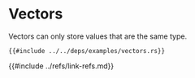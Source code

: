 # Vectors

Vectors can only store values that are the same type.

```rust,editable
{{#include ../../deps/examples/vectors.rs}}
```

{{#include ../refs/link-refs.md}}
